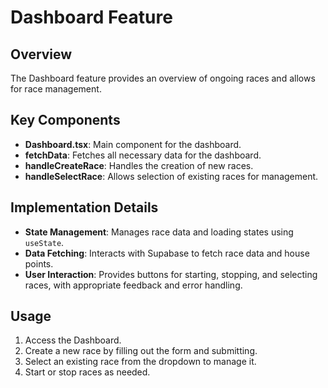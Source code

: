 # Dashboard Feature

## Overview
The Dashboard feature provides an overview of ongoing races and allows for race management.

## Key Components
- **Dashboard.tsx**: Main component for the dashboard.
- **fetchData**: Fetches all necessary data for the dashboard.
- **handleCreateRace**: Handles the creation of new races.
- **handleSelectRace**: Allows selection of existing races for management.



## Implementation Details
- **State Management**: Manages race data and loading states using `useState`.
- **Data Fetching**: Interacts with Supabase to fetch race data and house points.
- **User Interaction**: Provides buttons for starting, stopping, and selecting races, with appropriate feedback and error handling.

## Usage
1. Access the Dashboard.
2. Create a new race by filling out the form and submitting.
3. Select an existing race from the dropdown to manage it.
4. Start or stop races as needed.

